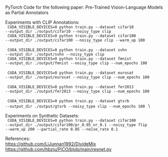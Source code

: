 PyTorch Code for the following paper: Pre-Trained Vision-Language Models as Partial Annotators

Experiments with CLIP Annotations:\
<code> CUDA_VISIBLE_DEVICES=0 python train.py --dataset cifar10 --output_dir ./output/cifar10 --noisy_type clip </code> \
<code> CUDA_VISIBLE_DEVICES=0 python train.py --dataset cifar100 --output_dir ./output/cifar100 --noisy_type clip --warm_up 100 </code> \
<code> CUDA_VISIBLE_DEVICES=0 python train.py --dataset svhn --output_dir ./output/svhn --noisy_type clip </code> \
<code> CUDA_VISIBLE_DEVICES=0 python train.py --dataset fmnist --output_dir ./output/fmnist --noisy_type clip --num_epochs 100 </code> \
<code> CUDA_VISIBLE_DEVICES=0 python train.py --dataset eurosat --output_dir ./output/eurosat --noisy_type clip --num_epochs 100 </code> \
<code> CUDA_VISIBLE_DEVICES=0 python train.py --dataset fer2013 --output_dir ./output/fer2013 --noisy_type clip --num_epochs 100 </code> \
<code> CUDA_VISIBLE_DEVICES=0 python train.py --dataset gtsrb --output_dir ./output/gtsrb --noisy_type clip --num_epochs 100 </code> \


Experiments on Synthetic Datasets:\
<code> CUDA_VISIBLE_DEVICES=0 python train.py --dataset cifar100 --output_dir ./output/cifar100/pr_0.05_nr_0.1 --noisy_type flip --warm_up 200 --partial_rate 0.05 --noise_rate 0.1 </code> 

References:\
https://github.com/LiJunnan1992/DivideMix \
https://github.com/hbzju/PiCO/blob/main/resnet.py
